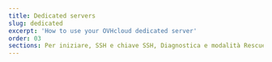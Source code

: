 ```yaml
---
title: Dedicated servers
slug: dedicated
excerpt: 'How to use your OVHcloud dedicated server'
order: 03
sections: Per iniziare, SSH e chiave SSH, Diagnostica e modalità Rescue, Sicurezza, Storage, Rete e IP, vRack, RAID e dischi, Utilizzo avanzato, Tutorial
---
```

